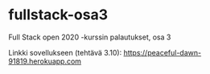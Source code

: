 # fullstack-osa3

Full Stack open 2020 -kurssin palautukset, osa 3

Linkki sovellukseen (tehtävä 3.10): https://peaceful-dawn-91819.herokuapp.com
